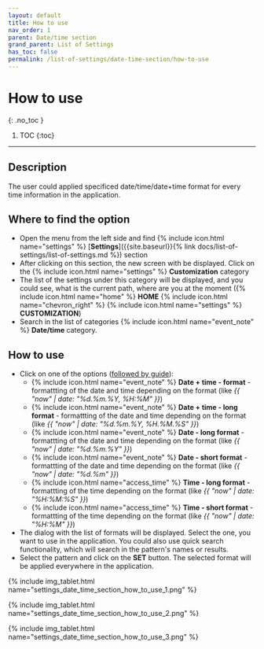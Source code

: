 ```yaml
---
layout: default
title: How to use
nav_order: 1
parent: Date/time section
grand_parent: List of Settings
has_toc: false
permalink: /list-of-settings/date-time-section/how-to-use
---
```


# How to use
{: .no_toc }

1. TOC
{:toc}

---

## Description
The user could applied specificed date/time/date+time format for every time information in the application.

## Where to find the option
- Open the menu from the left side and find {% include icon.html name="settings" %} [**Settings**]({{site.baseurl}}{% link docs/list-of-settings/list-of-settings.md %}) section
- After clicking on this section, the new screen with be displayed. Click on the {% include icon.html name="settings" %} **Customization** category
- The list of the settings under this category will be displayed, and you could see, what is the current path, where are you at the moment ({% include icon.html name="home" %} **HOME** {% include icon.html name="chevron_right" %} {% include icon.html name="settings" %} **CUSTOMIZATION**)
- Search in the list of categories {% include icon.html name="event_note" %} **Date/time** category.

## How to use 
- Click on one of the options ([followed by guide](#where-to-find-the-option)):
	- {% include icon.html name="event_note" %} **Date + time - format** - formattting of the date and time depending on the format (like _{{ "now" | date: "%d.%m.%Y, %H:%M" }}_)
	- {% include icon.html name="event_note" %} **Date + time - long format** - formattting of the date and time depending on the format (like _{{ "now" | date: "%d.%m.%Y, %H.%M.%S" }}_)
	- {% include icon.html name="event_note" %} **Date - long format** - formattting of the date and time depending on the format (like _{{ "now" | date: "%d.%m.%Y" }}_)
	- {% include icon.html name="event_note" %} **Date - short format** - formattting of the date and time depending on the format (like _{{ "now" | date: "%d.%m" }}_)
	- {% include icon.html name="access_time" %} **Time - long format** - formattting of the time depending on the format (like _{{ "now" | date: "%H:%M:%S" }}_)
	- {% include icon.html name="access_time" %} **Time - short format** - formattting of the time depending on the format (like _{{ "now" | date: "%H:%M" }}_)
- The dialog with the list of formats will be displayed. Select the one, you want to use in the application. You could also use quick search functionality, which will search in the pattern's names or results.
- Select the pattern and click on the <span class="text-green-100">**SET**</span> button. The selected format will be applied everywhere in the application.

{% include img_tablet.html name="settings_date_time_section_how_to_use_1.png" %}

{% include img_tablet.html name="settings_date_time_section_how_to_use_2.png" %}

{% include img_tablet.html name="settings_date_time_section_how_to_use_3.png" %}
